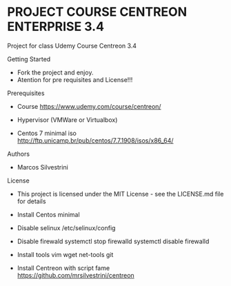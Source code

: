# PROJECT COURSE CENTREON ENTERPRISE 3.4

Project for class Udemy Course Centreon 3.4

Getting Started

- Fork the project and enjoy.
- Atention for pre requisites and License!!!

Prerequisites

- Course
  <https://www.udemy.com/course/centreon/>

- Hypervisor (VMWare or Virtualbox)

- Centos 7 minimal iso
  <http://ftp.unicamp.br/pub/centos/7.7.1908/isos/x86_64/>

Authors

- Marcos Silvestrini

License

- This project is licensed under the MIT License - see the LICENSE.md file for details

- Install Centos minimal

- Disable selinux
  /etc/selinux/config

- Disable firewald
  systemctl stop firewalld
  systemctl disable firewalld

- Install tools
  vim
  wget
  net-tools
  git

- Install Centreon with script fame
  <https://github.com/mrsilvestrini/centreon>
